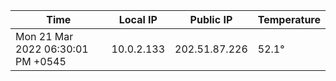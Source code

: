 | Time     | Local IP | Public IP | Temperature |
| ----------- | ----------- | ----------- | ----------- |
| Mon 21 Mar 2022 06:30:01 PM +0545      | 10.0.2.133     | 202.51.87.226  | 52.1° |
